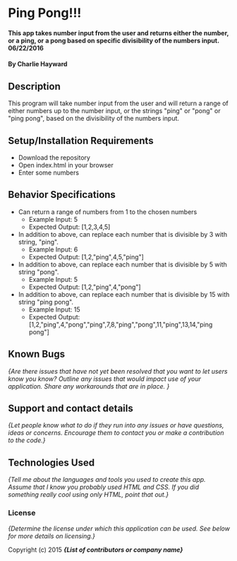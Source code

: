 # Ping Pong!!!

#### This app takes number input from the user and returns either the number, or a ping, or a pong based on specific divisibility of the numbers input. 06/22/2016

#### By Charlie Hayward

## Description

This program will take number input from the user and will return a range of either
numbers up to the number input, or the strings "ping" or "pong" or "ping pong", based on the
divisibility of the numbers input.

## Setup/Installation Requirements

* Download the repository
* Open index.html in your browser
* Enter some numbers

## Behavior Specifications

* Can return a range of numbers from 1 to the chosen numbers
  * Example Input: 5
  * Expected Output: [1,2,3,4,5]
* In addition to above, can replace each number that is divisible by 3 with string, "ping".
  * Example Input: 6
  * Expected Output: [1,2,"ping",4,5,"ping"]
* In addition to above, can replace each number that is divisible by 5 with string "pong".
  * Example Input: 5
  * Expected Output: [1,2,"ping",4,"pong"]
* In addition to above, can replace each number that is divisible by 15 with string "ping pong".
  * Example Input: 15
  * Expected Output: [1,2,"ping",4,"pong","ping",7,8,"ping","pong",11,"ping",13,14,"ping pong"]

## Known Bugs

_{Are there issues that have not yet been resolved that you want to let users know you know?  Outline any issues that would impact use of your application.  Share any workarounds that are in place. }_

## Support and contact details

_{Let people know what to do if they run into any issues or have questions, ideas or concerns.  Encourage them to contact you or make a contribution to the code.}_

## Technologies Used

_{Tell me about the languages and tools you used to create this app. Assume that I know you probably used HTML and CSS. If you did something really cool using only HTML, point that out.}_

### License

*{Determine the license under which this application can be used.  See below for more details on licensing.}*

Copyright (c) 2015 **_{List of contributors or company name}_**
